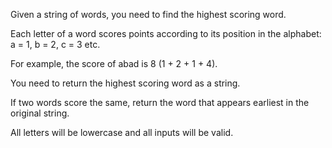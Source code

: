Given a string of words, you need to find the highest scoring word.<br>

Each letter of a word scores points according to its position in the alphabet: a = 1, b = 2, c = 3 etc.<br>

For example, the score of abad is 8 (1 + 2 + 1 + 4).<br>

You need to return the highest scoring word as a string.<br>

If two words score the same, return the word that appears earliest in the original string.<br>

All letters will be lowercase and all inputs will be valid.
